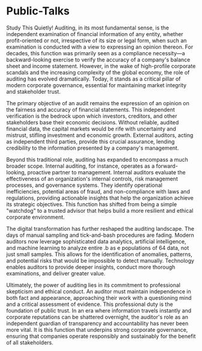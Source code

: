 # Public-Talks
Study This Quietly!
Auditing, in its most fundamental sense, is the independent examination of financial information of any entity, whether profit-oriented or not, irrespective of its size or legal form, when such an examination is conducted with a view to expressing an opinion thereon. For decades, this function was primarily seen as a compliance necessity—a backward-looking exercise to verify the accuracy of a company's balance sheet and income statement. However, in the wake of high-profile corporate scandals and the increasing complexity of the global economy, the role of auditing has evolved dramatically. Today, it stands as a critical pillar of modern corporate governance, essential for maintaining market integrity and stakeholder trust.

The primary objective of an audit remains the expression of an opinion on the fairness and accuracy of financial statements. This independent verification is the bedrock upon which investors, creditors, and other stakeholders base their economic decisions. Without reliable, audited financial data, the capital markets would be rife with uncertainty and mistrust, stifling investment and economic growth. External auditors, acting as independent third parties, provide this crucial assurance, lending credibility to the information presented by a company's management.

Beyond this traditional role, auditing has expanded to encompass a much broader scope. Internal auditing, for instance, operates as a forward-looking, proactive partner to management. Internal auditors evaluate the effectiveness of an organization's internal controls, risk management processes, and governance systems. They identify operational inefficiencies, potential areas of fraud, and non-compliance with laws and regulations, providing actionable insights that help the organization achieve its strategic objectives. This function has shifted from being a simple "watchdog" to a trusted advisor that helps build a more resilient and ethical corporate environment.

The digital transformation has further reshaped the auditing landscape. The days of manual sampling and tick-and-bash procedures are fading. Modern auditors now leverage sophisticated data analytics, artificial intelligence, and machine learning to analyze entire .b as e populations of 64 data, not just small samples. This allows for the identification of anomalies, patterns, and potential risks that would be impossible to detect manually. Technology enables auditors to provide deeper insights, conduct more thorough examinations, and deliver greater value.

Ultimately, the power of auditing lies in its commitment to professional skepticism and ethical conduct. An auditor must maintain independence in both fact and appearance, approaching their work with a questioning mind and a critical assessment of evidence. This professional duty is the foundation of public trust. In an era where information travels instantly and corporate reputations can be shattered overnight, the auditor's role as an independent guardian of transparency and accountability has never been more vital. It is this function that underpins strong corporate governance, ensuring that companies operate responsibly and sustainably for the benefit of all stakeholders.
